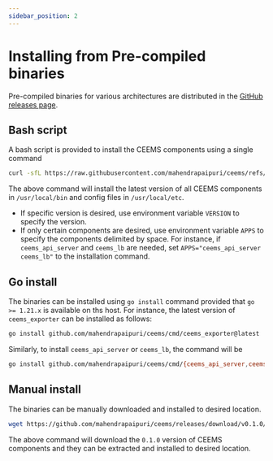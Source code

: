 ```yaml
---
sidebar_position: 2
---
```


# Installing from Pre-compiled binaries

Pre-compiled binaries for various architectures are distributed in the
[GitHub releases page](https://github.com/mahendrapaipuri/ceems/releases).

## Bash script

A bash script is provided to install the CEEMS components using a single command

```bash
curl -sfL https://raw.githubusercontent.com/mahendrapaipuri/ceems/refs/heads/main/scripts/install.sh | PREFIX=/usr/local bash -s
```

The above command will install the latest version of all CEEMS components in
`/usr/local/bin` and config files in `/usr/local/etc`.

- If specific version is desired, use environment variable `VERSION` to specify the version.
- If only certain components are desired, use environment variable `APPS` to specify the
components delimited by space. For instance, if `ceems_api_server` and `ceems_lb` are
needed, set `APPS="ceems_api_server ceems_lb"` to the installation command.

## Go install

The binaries can be installed using `go install` command provided that `go >= 1.21.x`
is available on ths host. For instance, the latest version of `ceems_exporter` can
be installed as follows:

```bash
go install github.com/mahendrapaipuri/ceems/cmd/ceems_exporter@latest
```

Similarly, to install `ceems_api_server` or `ceems_lb`, the command will be

```bash
go install github.com/mahendrapaipuri/ceems/cmd/{ceems_api_server,ceems_lb}@latest
```

## Manual install

The binaries can be manually downloaded and installed to desired location.

```bash
wget https://github.com/mahendrapaipuri/ceems/releases/download/v0.1.0/ceems-0.1.0.linux-amd64.tar.gz
```

The above command will download the `0.1.0` version of CEEMS components and they
can be extracted and installed to desired location.
